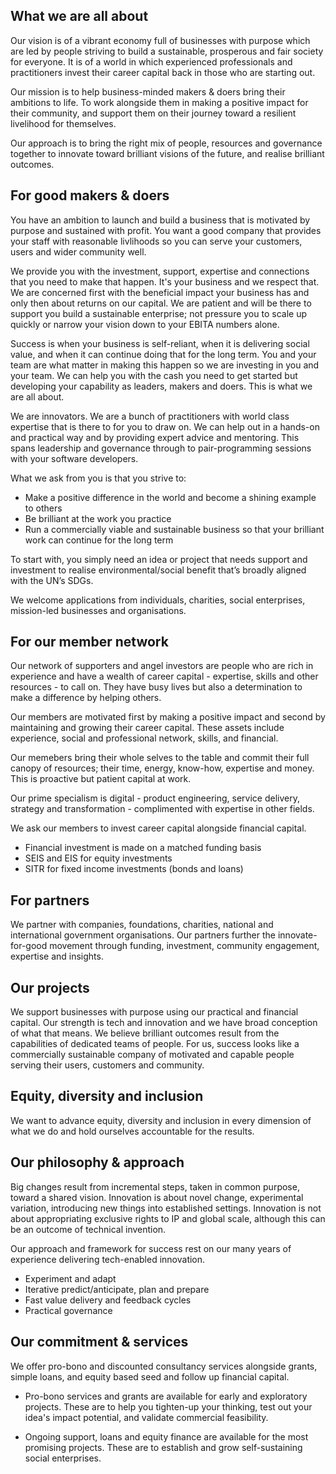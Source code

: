 ## What we are all about 
Our vision is of a vibrant economy full of businesses with purpose which are led by people striving to build a sustainable, prosperous and fair society for everyone. It is of a world in which experienced professionals and practitioners invest their career capital back in those who are starting out.

Our mission is to help business-minded makers & doers bring their ambitions to life. To work alongside them in making a positive impact for their community, and support them on their journey toward a resilient livelihood for themselves.

Our approach is to bring the right mix of people, resources and governance together to innovate toward brilliant visions of the future, and realise brilliant outcomes. 

## For good makers & doers 
You have an ambition to launch and build a business that is motivated by purpose and sustained with profit. You want a good company that provides your staff with  reasonable livlihoods so you can serve your customers, users and wider community well. 

We provide you with the investment, support, expertise and connections that you need to make that happen. It's your business and we respect that. We are concerned first with the beneficial impact your business has and only then about returns on our capital. We are patient and will be there to support you build a sustainable enterprise; not pressure you to scale up quickly or narrow your vision down to your EBITA numbers alone.  

Success is when your business is self-reliant, when it is delivering social value, and when it can continue doing that for the long term. You and your team are what matter in making this happen so we are investing in you and your team. We can help you with the cash you need to get started but developing your capability as leaders, makers and doers. This is what we are all about. 

We are innovators. We are a bunch of practitioners with world class expertise that is there to for you to draw on. We can help out in a hands-on and practical way and by providing expert advice and mentoring. This spans leadership and governance through to pair-programming sessions with your software developers.  

What we ask from you is that you strive to: 
- Make a positive difference in the world and become a shining example to others
- Be brilliant at the work you practice 
- Run a commercially viable and sustainable business so that your brilliant work can continue for the long term  

To start with, you simply need an idea or project that needs support and investment to realise environmental/social benefit that’s broadly aligned with the UN’s SDGs. 

We welcome applications from individuals, charities, social enterprises, mission-led businesses and organisations.

## For our member network
Our network of supporters and angel investors are people who are rich in experience and have a wealth of career capital - expertise, skills and other resources - to call on. They have busy lives but also a determination to make a difference by helping others.

Our members are motivated first by making a positive impact and second by maintaining and growing their career capital. These assets include experience, social and professional network, skills, and financial. 

Our memebers bring their whole selves to the table and commit their full canopy of resources; their time, energy, know-how, expertise and money. This is proactive but patient capital at work. 

Our prime specialism is digital - product engineering, service delivery, strategy and transformation - complimented with expertise in other fields.

We ask our members to invest career capital alongside financial capital.  
- Financial investment is made on a matched funding basis 
- SEIS and EIS for equity investments 
- SITR for fixed income investments (bonds and loans)

## For partners 
We partner with companies, foundations, charities, national and international government organisations.  Our partners further the innovate-for-good movement through funding, investment, community engagement, expertise and insights.

## Our projects 
We support businesses with purpose using our practical and financial capital. Our strength is tech and innovation and we have broad conception of what that means. We believe brilliant outcomes result from the capabilities of dedicated teams of people.  For us, success looks like a commercially sustainable company of motivated and capable people serving their users, customers and community.  

## Equity, diversity and inclusion
We want to advance equity, diversity and inclusion in every dimension of what we do and hold ourselves accountable for the results.

## Our philosophy & approach
Big changes result from incremental steps, taken in common purpose, toward a shared vision. 
Innovation is about novel change, experimental variation, introducing new things into established settings. 
Innovation is not about appropriating exclusive rights to IP and global scale, although this can be an outcome of technical invention.  

Our approach and framework for success rest on our many years of experience delivering tech-enabled innovation. 

- Experiment and adapt 
- Iterative predict/anticipate, plan and prepare 
- Fast value delivery and feedback cycles
- Practical governance

## Our commitment & services
We offer pro-bono and discounted consultancy services alongside grants, simple loans, and equity based seed and follow up financial capital. 

- Pro-bono services and grants are available for early and exploratory projects.  These are to help you tighten-up your thinking, test out your idea's impact potential, and validate commercial feasibility.

- Ongoing support, loans and equity finance are available for the most promising projects. These are to establish and grow self-sustaining social enterprises. 

